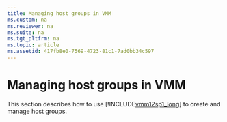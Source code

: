 ```yaml
---
title: Managing host groups in VMM
ms.custom: na
ms.reviewer: na
ms.suite: na
ms.tgt_pltfrm: na
ms.topic: article
ms.assetid: 417fb8e0-7569-4723-81c1-7ad0bb34c597
---
```

# Managing host groups in VMM
This section describes how to use [!INCLUDE[vmm12sp1_long](Token/vmm12sp1_long_md.md)] to create and manage host groups. 

